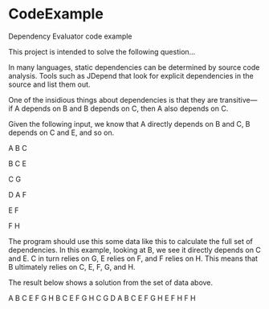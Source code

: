 # CodeExample

Dependency Evaluator code example

This project is intended to solve the following question...

In many languages, static dependencies can be determined by source code analysis. Tools such as JDepend that look for explicit dependencies in the source and list them out.

One of the insidious things about dependencies is that they are transitive—if A depends on B and B depends on C, then A also depends on C. 

 Given the following input, we know that A directly depends on B and C, B depends on C and E, and so on.

A   B   C

B   C   E

C   G

D   A   F

E   F

F   H

The program should use this some data like this to calculate the full set of dependencies. In this example, looking at B, we see it directly depends on C and E. C in turn relies on G, E relies on F, and F relies on H. This means that B ultimately relies on C, E, F, G, and H. 

The result below shows a solution from the set of data above.

A   B C E F G H
B   C E F G H
C   G
D   A B C E F G H
E   F H
F   H


